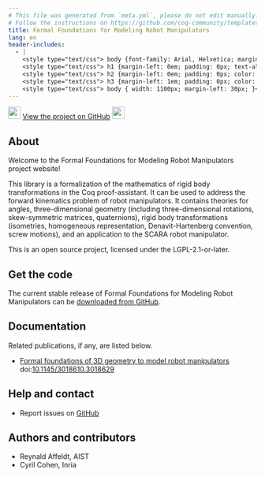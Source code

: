 ```yaml
---
# This file was generated from `meta.yml`, please do not edit manually.
# Follow the instructions on https://github.com/coq-community/templates to regenerate.
title: Formal Foundations for Modeling Robot Manipulators
lang: en
header-includes:
  - |
    <style type="text/css"> body {font-family: Arial, Helvetica; margin-left: 5em; font-size: large;} </style>
    <style type="text/css"> h1 {margin-left: 0em; padding: 0px; text-align: center} </style>
    <style type="text/css"> h2 {margin-left: 0em; padding: 0px; color: #580909} </style>
    <style type="text/css"> h3 {margin-left: 1em; padding: 0px; color: #C05001;} </style>
    <style type="text/css"> body { width: 1100px; margin-left: 30px; }</style>
---
```


<div style="text-align:left"><img src="https://github.githubassets.com/images/modules/logos_page/Octocat.png" height="25" style="border:0px">
<a href="https://github.com/affeldt-aist/robot">View the project on GitHub</a>
<img src="https://github.githubassets.com/images/modules/logos_page/Octocat.png" height="25" style="border:0px"></div>

## About

Welcome to the Formal Foundations for Modeling Robot Manipulators project website!

This library is a formalization of the mathematics of rigid body
transformations in the Coq proof-assistant. It can be used to address
the forward kinematics problem of robot manipulators. It contains
theories for angles, three-dimensional geometry (including
three-dimensional rotations, skew-symmetric matrices, quaternions),
rigid body transformations (isometries, homogeneous representation,
Denavit-Hartenberg convention, screw motions), and an application to
the SCARA robot manipulator.

This is an open source project, licensed under the LGPL-2.1-or-later.

## Get the code

The current stable release of Formal Foundations for Modeling Robot Manipulators can be [downloaded from GitHub](https://github.com/affeldt-aist/robot/releases).

## Documentation


Related publications, if any, are listed below.

- [Formal foundations of 3D geometry to model robot manipulators](https://staff.aist.go.jp/reynald.affeldt/documents/robot_cpp_long.pdf) doi:[10.1145/3018610.3018629](https://doi.org/10.1145/3018610.3018629)

## Help and contact

- Report issues on [GitHub](https://github.com/affeldt-aist/robot/issues)

## Authors and contributors

- Reynald Affeldt, AIST
- Cyril Cohen, Inria

